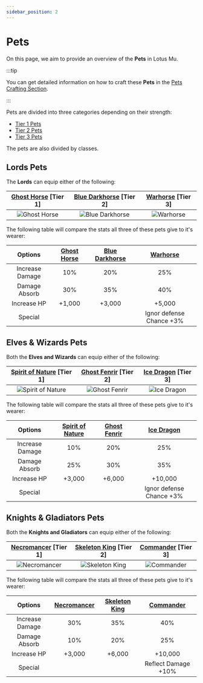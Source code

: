 ```yaml
---
sidebar_position: 2
---
```


# Pets

On this page, we aim to provide an overview of the **Pets** in Lotus Mu.

:::tip

You can get detailed information on how to craft these **Pets** in the [Pets Crafting Section](/category/pets).

:::

Pets are divided into three categories depending on their strength:

- [Tier 1 Pets](/category/tier-1)
- [Tier 2 Pets](/category/tier-2)
- [Tier 3 Pets](/category/tier-3)

The pets are also divided by classes.

## Lords Pets

The **Lords** can equip either of the following:

| [Ghost Horse](/crafting/pets/tier-1/ghost-horse) **[Tier 1]** | [Blue Darkhorse](/crafting/pets/tier-2/blue-darkhorse) **[Tier 2]** | [Warhorse](/crafting/pets/tier-3/warhorse) **[Tier 3]** |
| :-----------------------------------------------------------: | :-----------------------------------------------------------------: | :-----------------------------------------------------: |
|        ![Ghost Horse](/img/items/pets/ghost-horse.jpg)        |       ![Blue Darkhorse](/img/items/pets/blue-dark-horse.jpg)        |        ![Warhorse](/img/items/pets/warhorse.jpg)        |

The following table will compare the stats all three of these pets give to it's wearer:

|     Options     | [Ghost Horse](/crafting/pets/tier-1/ghost-horse) | [Blue Darkhorse](/crafting/pets/tier-2/blue-darkhorse) | [Warhorse](/crafting/pets/tier-3/warhorse) |
| :-------------: | :----------------------------------------------: | :----------------------------------------------------: | :----------------------------------------: |
| Increase Damage |                       10%                        |                          20%                           |                    25%                     |
|  Damage Absorb  |                       30%                        |                          35%                           |                    40%                     |
|   Increase HP   |                      +1,000                      |                         +3,000                         |                   +5,000                   |
|     Special     |                                                  |                                                        |          Ignor defense Chance +3%          |

## Elves & Wizards Pets

Both the **Elves and Wizards** can equip either of the following:

| [Spirit of Nature](/crafting/pets/tier-1/spirit-of-nature) **[Tier 1]** | [Ghost Fenrir](/crafting/pets/tier-2/ghost-fenrir) **[Tier 2]** | [Ice Dragon](/crafting/pets/tier-3/ice-dragon) **[Tier 3]** |
| :---------------------------------------------------------------------: | :-------------------------------------------------------------: | :---------------------------------------------------------: |
|        ![Spirit of Nature](/img/items/pets/spirit-of-nature.jpg)        |        ![Ghost Fenrir](/img/items/pets/ghost-fenrir.jpg)        |        ![Ice Dragon](/img/items/pets/ice-dragon.jpg)        |

The following table will compare the stats all three of these pets give to it's wearer:

|     Options     | [Spirit of Nature](/crafting/pets/tier-1/spirit-of-nature) | [Ghost Fenrir](/crafting/pets/tier-2/ghost-fenrir) | [Ice Dragon](/crafting/pets/tier-3/ice-dragon) |
| :-------------: | :--------------------------------------------------------: | :------------------------------------------------: | :--------------------------------------------: |
| Increase Damage |                            10%                             |                        20%                         |                      25%                       |
|  Damage Absorb  |                            25%                             |                        30%                         |                      35%                       |
|   Increase HP   |                           +3,000                           |                       +6,000                       |                    +10,000                     |
|     Special     |                                                            |                                                    |            Ignor defense Chance +3%            |

## Knights & Gladiators Pets

Both the **Knights and Gladiators** can equip either of the following:

| [Necromancer](/crafting/pets/tier-1/necromancer) **[Tier 1]** | [Skeleton King](/crafting/pets/tier-2/skeleton-king) **[Tier 2]** | [Commander](/crafting/pets/tier-3/commander) **[Tier 3]** |
| :-----------------------------------------------------------: | :---------------------------------------------------------------: | :-------------------------------------------------------: |
|        ![Necromancer](/img/items/pets/necromancer.jpg)        |          ![Skeleton King](/img/items/pets/skeleton.jpg)           |        ![Commander](/img/items/pets/commander.jpg)        |

The following table will compare the stats all three of these pets give to it's wearer:

|     Options     | [Necromancer](/crafting/pets/tier-1/necromancer) | [Skeleton King](/crafting/pets/tier-2/skeleton-king) | [Commander](/crafting/pets/tier-3/commander) |
| :-------------: | :----------------------------------------------: | :--------------------------------------------------: | :------------------------------------------: |
| Increase Damage |                       30%                        |                         35%                          |                     40%                      |
|  Damage Absorb  |                       10%                        |                         20%                          |                     25%                      |
|   Increase HP   |                      +3,000                      |                        +6,000                        |                   +10,000                    |
|     Special     |                                                  |                                                      |             Reflect Damage +10%              |
